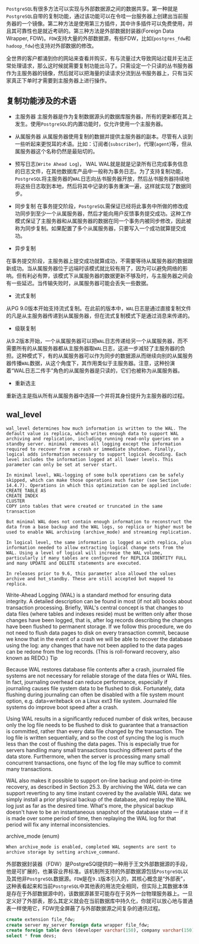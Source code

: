 `PostgreSQL`有很多方法可以实现与外部数据源之间的数据共享。第一种就是`PostgreSQL`自带的复制功能，通过该功能可以在令哇一台服务器上创建出当前服务器的一个镜像。第二种方法是使用第三方插件，其中许多插件可以免费使用，并且其可靠性也是就近考研的。第三种方法是外部数据封装器(Foreign Data Wrapper, FDW)。`FDW`支持大量的外部数据源，有些FDW，比如(`postgres_fdw`和`hadoop_fdw`)也支持对外部数据的修改。

全世界的客户都涌到你的网站来查看并购买，有与流量过大导致网站过载并无法正常处理请求，那么这时候就需要复制功能出马了。只需设定一个只读的丛书服务器作为主服务器的镜像，然后就可以把海量的读请求分流到丛书服务器上，只有当买家真正下单时才需要到主服务器上进行操作。

## 复制功能涉及的术语

- 主服务器
主服务器是作为复制数据源头的数据库服务器，所有的更新都在其上发生。使用`PostgreSQL`的内置功能时，仅允许使用一个主服务器。

- 从属服务器
从属服务器使用复制的数据并提供主服务器的副本。尽管有人谈到一些听起来更悦耳的术语。比如：订阅者(`subscriber`)，代理(`agent`)等，但从属服务器这个名称仍然是最贴切的。

- 预写日志(`Write Ahead Log`)， WAL
WAL就是就是记录所有已完成事务信息的日志文件，在其他数据库产品中一般称为事务日志。为了支持复制功能，`PostgreSQL`将主服务器的`WAL`日志向丛书服务器开放，然后丛书服务器持续地将这些日志取到本地，然后将其中记录的事务重演一遍，这样就实现了数据同步。

- 同步复制
在事务提交阶段，`PostgreSQL`需保证已经将此事务中所做的修改成功同步到至少一个从属服务器，然后才能向用户反馈事务提交成功。这种工作模式保证了主服务器和从属服务器的数据在同一个事务内被同步修改，因此被称为同步复制。如果配置了多个从属服务器，只要写入一个成功就算提交成功。

- 异步复制

在事务提交阶段，主服务器上提交成功就算成功，不需要等待从属服务器的数据跟新成功。当从属服务器位于远端时该模式就比较有用了，因为可以避免网络的影响。但有利必有弊，该模式下从属服务器的数据更新不够及时，与主服务器之间会有一些延迟。当传输失败时，从属服务器可能会丢失一些数据。

- 流式复制

从PG 9.0版本开始支持流式复制。在此前的版本中，`WAL`日志是通过直接复制文件的凡是从主服务器传递到从属服务器，但在流式复制模式下是通过消息来传递的。

- 级联复制

从9.2版本开始，一个从属服务器可以把`WAL`日志传递给另一个从属服务器，而不需要所有的从属服务器都从主服务器取`WAL`日志，这进一步减轻了主服务器的负担。这种模式下，有的从属服务器可以作为同步的数据源从而继续向别的从属服务器传播`WAL`数据，从这个角度下，其作用类似于主服务器。注意，这种扮演着“WAL日志二传手”角色的从属服务器是只读的，它们也被称为从属服务器。

- 重新选主

重新选主是指从所有从属服务器中选择一个并将其身份提升为主服务器的过程。

## wal_level


    wal_level determines how much information is written to the WAL. The default value is replica, which writes enough data to support WAL archiving and replication, including running read-only queries on a standby server. minimal removes all logging except the information required to recover from a crash or immediate shutdown. Finally, logical adds information necessary to support logical decoding. Each level includes the information logged at all lower levels. This parameter can only be set at server start.

    In minimal level, WAL-logging of some bulk operations can be safely skipped, which can make those operations much faster (see Section 14.4.7). Operations in which this optimization can be applied include:
    CREATE TABLE AS
    CREATE INDEX
    CLUSTER
    COPY into tables that were created or truncated in the same transaction

    But minimal WAL does not contain enough information to reconstruct the data from a base backup and the WAL logs, so replica or higher must be used to enable WAL archiving (archive_mode) and streaming replication.

    In logical level, the same information is logged as with replica, plus information needed to allow extracting logical change sets from the WAL. Using a level of logical will increase the WAL volume, particularly if many tables are configured for REPLICA IDENTITY FULL and many UPDATE and DELETE statements are executed.

    In releases prior to 9.6, this parameter also allowed the values archive and hot_standby. These are still accepted but mapped to replica.

Write-Ahead Logging (WAL) is a standard method for ensuring data integrity. A detailed description can be found in most (if not all) books about transaction processing. Briefly, WAL's central concept is that changes to data files (where tables and indexes reside) must be written only after those changes have been logged, that is, after log records describing the changes have been flushed to permanent storage. If we follow this procedure, we do not need to flush data pages to disk on every transaction commit, because we know that in the event of a crash we will be able to recover the database using the log: any changes that have not been applied to the data pages can be redone from the log records. (This is roll-forward recovery, also known as REDO.)
Tip

Because WAL restores database file contents after a crash, journaled file systems are not necessary for reliable storage of the data files or WAL files. In fact, journaling overhead can reduce performance, especially if journaling causes file system data to be flushed to disk. Fortunately, data flushing during journaling can often be disabled with a file system mount option, e.g. data=writeback on a Linux ext3 file system. Journaled file systems do improve boot speed after a crash.

Using WAL results in a significantly reduced number of disk writes, because only the log file needs to be flushed to disk to guarantee that a transaction is committed, rather than every data file changed by the transaction. The log file is written sequentially, and so the cost of syncing the log is much less than the cost of flushing the data pages. This is especially true for servers handling many small transactions touching different parts of the data store. Furthermore, when the server is processing many small concurrent transactions, one fsync of the log file may suffice to commit many transactions.

WAL also makes it possible to support on-line backup and point-in-time recovery, as described in Section 25.3. By archiving the WAL data we can support reverting to any time instant covered by the available WAL data: we simply install a prior physical backup of the database, and replay the WAL log just as far as the desired time. What's more, the physical backup doesn't have to be an instantaneous snapshot of the database state — if it is made over some period of time, then replaying the WAL log for that period will fix any internal inconsistencies.

archive_mode (enum)

    When archive_mode is enabled, completed WAL segments are sent to archive storage by setting archive_command. 


外部数据封装器（FDW）是PostgreSQl提供的一种用于王文外部数据源的手段，他是可扩展的，也兼容业界标准。该机制所支持的外部数据源包括`PostgreSQL`以及其他非`PostgreSQL`数据源。`FDW`是在`9.1`版本引入的，其核心概念是“外部表”，这种表看起来和当前`PostgreSQL`中其他表的用法完全相同，但实际上其数据本体是存在于外部数据源中的，该数据源甚至可能存在于另外一台物理服务器上。一旦定义好了外部表，那么其定义就会在当前数据库中持久化，你就可以放心地与普通表一样使用它，FDW完全屏蔽了与外部数据源之间复杂的通讯过程。

```sql
create extension file_fdw;
create server my_server foreign data wrapper file_fdw;
create foreign table devs (developer varchar(150), company varchar(150)) server my_server options (format 'csv', header 'false', filename 'C:\\tt.txt', delimiter '|', null '');
select * from devs;
```
